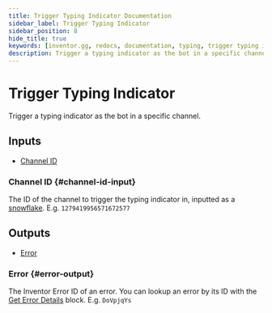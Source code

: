 ```yaml
---
title: Trigger Typing Indicator Documentation
sidebar_label: Trigger Typing Indicator
sidebar_position: 8
hide_title: true
keywords: [inventor.gg, redocs, documentation, typing, trigger typing indicator, channels]
description: Trigger a typing indicator as the bot in a specific channel.
---
```

# Trigger Typing Indicator
Trigger a typing indicator as the bot in a specific channel.

## Inputs

- [Channel ID](#channel-id-input)

### Channel ID {#channel-id-input}
The ID of the channel to trigger the typing indicator in, inputted as a [snowflake](/inventor-reference/types/string/snowflake). E.g. `1279419956571672577`

## Outputs

- [Error](#error-output)

### Error {#error-output}
The Inventor Error ID of an error. You can lookup an error by its ID with the [Get Error Details](/inventor-reference/blocks/utilities/get-error-details) block. E.g. `DoVpjqYs`
